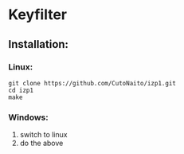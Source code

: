 # Keyfilter

## Installation:
### Linux:
```
git clone https://github.com/CutoNaito/izp1.git
cd izp1
make
```

### Windows:
1. switch to linux
2. do the above
